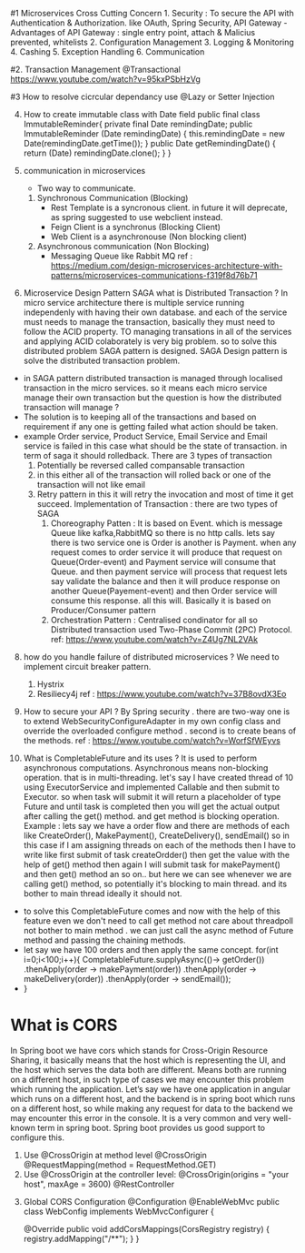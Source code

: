 #1 Microservices Cross Cutting Concern
    1. Security : To secure the API with Authentication & Authorization. like OAuth, Spring Security, API Gateway
    - Advantages of API Gateway : single entry point, attach & Malicius prevented, whitelists
    2. Configuration Management
    3. Logging & Monitoring
    4. Cashing
    5. Exception Handling
    6. Communication

#2. Transaction Management @Transactional
https://www.youtube.com/watch?v=95kxPSbHzVg

#3 How to resolve cicrcular dependancy
    use @Lazy or Setter Injection

4. How to create immutable class with Date field
   public final class ImmutableReminder{
   private final Date remindingDate;
   public ImmutableReminder (Date remindingDate) {
   this.remindingDate = new Date(remindingDate.getTime());
   }
   public Date getRemindingDate() {
   return (Date) remindingDate.clone();
   }
   }

5. communication in microservices
   - Two way to communicate.
   1. Synchronous Communication (Blocking)
       - Rest Template is a syncronous client. in future it will deprecate, as spring suggested to use webclient instead.
       - Feign Client is a synchronus (Blocking Client)
       - Web Client is a  asynchronouse (Non blocking client)
   2. Asynchronous communication (Non Blocking)
      - Messaging Queue like Rabbit MQ
ref : https://medium.com/design-microservices-architecture-with-patterns/microservices-communications-f319f8d76b71
      
6. Microservice Design Pattern SAGA
what is Distributed Transaction ?
    In micro service architecture there is multiple service running independenly with having their own database.
and each of the service must needs to manage the transaction, basically they must need to follow the ACID property.
TO managing transations in all of the services and applying ACID colaborately is very big problem.
so to solve this distributed problem SAGA pattern is designed.
SAGA Design pattern is solve the distributed transaction problem.
- in SAGA pattern distributed transaction is managed through localised transaction in the micro services.
so it means each micro service manage their own transaction but the question is how the distributed transaction will manage ?
- The solution is to keeping all of the transactions and based on requirement if any one is getting failed what action should be taken.
- example Order service, Product Service, Email Service and Email service is failed in this case what should be the state of transaction.
in term of saga it should rolledback.
    There are 3 types of transaction
    1. Potentially be reversed  called compansable transaction
    2. in this either all of the transaction will rolled back or one of the transaction will not like email
    3. Retry pattern in this it will retry the invocation and most of time it get succeed.
Implementation of Transaction : there are two types of SAGA
       1. Choreography Patten : It is based on Event. which is message Queue like kafka,RabbitMQ
       so there is no http calls.
       lets say there is two service one is Order is another is Payment.
       when any request comes to order service it will produce that request on Queue(Order-event) and Payment service will consume
       that Queue. and then payment service will process that request lets say validate the balance and then it will produce
       response on another Queue(Payement-event) and then Order service will consume this response.
       all this will.
       Basically it is based on Producer/Consumer pattern
       2. Orchestration Pattern : Centralised condinator for all
so Distributed transaction used Two-Phase Commit (2PC) Protocol.
ref: https://www.youtube.com/watch?v=Z4Ug7NL2VAk

8. how do you handle failure of distributed microservices ?
    We need to implement circuit breaker pattern. 
   1. Hystrix
   2. Resiliecy4j
ref : https://www.youtube.com/watch?v=37B8ovdX3Eo
   
9. How to secure your API ?
    By Spring security . there are two-way one is to extend WebSecurityConfigureAdapter in my own config class
    and override the overloaded configure method .
      second is to create beans of the methods.
ref : https://www.youtube.com/watch?v=WorfSfWEyvs

10. What is CompletableFuture and its uses ?
    It is used to perform asynchronous computations.
Asynchronous means non-blocking operation. that is in multi-threading.
let's say I have created thread of 10 using ExecutorService and implemented Callable and then submit to Executor.
so when task will submit it will return a placeholder of type Future and until task is completed then you will get the actual
output after calling the get() method. and get method is blocking operation.
Example : lets say we have a order flow and there are methods of each like CreateOrder(), MakePayment(), CreateDelivery(), sendEmail()
so in this case if I am assigning threads on each of the methods then I have to write like first submit of task createOrdder()
then get the value with the help of get() method then again I will submit task for makePayment() and then get() method an so on..
but here we can see whenever we are calling get() method, so potentially it's blocking to main thread. and its bother to 
main thread ideally it should not.
- to solve this CompletableFuture comes and now with the help of this feature even we don't need to call get method not care about threadpoll
not bother to main method . we can just call the async method of Future method and passing the chaining methods.
- let say we have 100 orders and then apply the same concept.
for(int i=0;i<100;i++){
CompletableFuture.supplyAsync(()-> getOrder())
  .thenApply(order -> makePayment(order))
  .thenApply(order -> makeDelivery(order))
  .thenApply(order -> sendEmail());
- }
# What is CORS 
In Spring boot we have cors which stands for Cross-Origin Resource Sharing, 
it basically means that the host which is representing the UI, and the host which serves the data both are different. 
Means both are running on a different host, in such type of cases we may encounter this problem which running the application. 
Let’s say we have one application in angular which runs on a different host, and the backend is in spring boot which runs on a different host,
so while making any request for data to the backend we may encounter this error in the console. It is a very common and very well-known term in spring boot. 
Spring boot provides us good support to configure this.
1) Use @CrossOrigin at method level
   @CrossOrigin
   @RequestMapping(method = RequestMethod.GET)
2) Use @CrossOrigin at the controller level:
     @CrossOrigin(origins = "your host", maxAge = 3600)
     @RestController
3. Global CORS Configuration
   @Configuration
   @EnableWebMvc
   public class WebConfig implements WebMvcConfigurer {

   @Override
   public void addCorsMappings(CorsRegistry registry) {
   registry.addMapping("/**");
   }
   }
